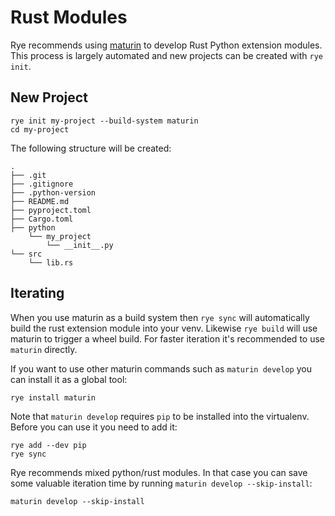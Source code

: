 # Rust Modules

Rye recommends using [maturin](https://github.com/PyO3/maturin) to develop Rust Python
extension modules.  This process is largely automated and new projects can be created
with `rye init`.

## New Project

```
rye init my-project --build-system maturin
cd my-project
```

The following structure will be created:

```
.
├── .git
├── .gitignore
├── .python-version
├── README.md
├── pyproject.toml
├── Cargo.toml
├── python
    └── my_project
        └── __init__.py
└── src
    └── lib.rs
``` 

## Iterating

When you use maturin as a build system then `rye sync` will automatically build the rust
extension module into your venv.  Likewise `rye build` will use maturin to trigger a
wheel build.  For faster iteration it's recommended to use `maturin` directly.

If you want to use other maturin commands such as `maturin develop` you can install
it as a global tool:

```
rye install maturin
```

Note that `maturin develop` requires `pip` to be installed into the virtualenv.  Before
you can use it you need to add it:

```
rye add --dev pip
rye sync
```

Rye recommends mixed python/rust modules.  In that case you can save some valuable
iteration time by running `maturin develop --skip-install`:

```
maturin develop --skip-install
```
